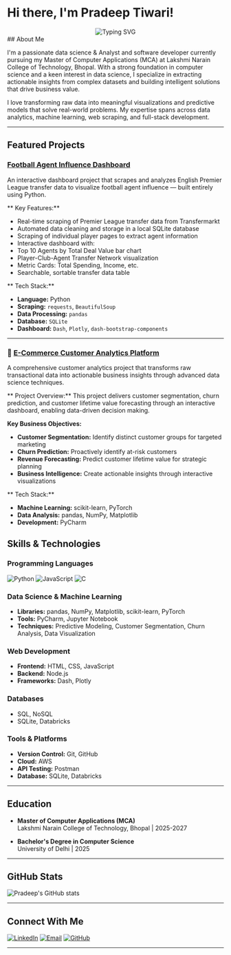 # Hi there, I'm Pradeep Tiwari! 
<div align="center">
  <img src="https://readme-typing-svg.herokuapp.com?font=Fira+Code&size=32&duration=3000&pause=1000&color=2E9EF7&center=true&vCenter=true&width=600&lines=Data+Science &Analyst+%7C+Software Developer;MCA+Student+%7C+Problem+Solver;Transforming+Data+into+Insights;Building+Intelligent+Solutions" alt="Typing SVG" />
</div>
##  About Me


I'm a passionate data science & Analyst and software developer currently pursuing my Master of Computer Applications (MCA) at Lakshmi Narain College of Technology, Bhopal. With a strong foundation in computer science and a keen interest in data science, I specialize in extracting actionable insights from complex datasets and building intelligent solutions that drive business value.

I love transforming raw data into meaningful visualizations and predictive models that solve real-world problems. My expertise spans across data analytics, machine learning, web scraping, and full-stack development.

---

## Featured Projects

###  [Football Agent Influence Dashboard](link-to-repo)
An interactive dashboard project that scrapes and analyzes English Premier League transfer data to visualize football agent influence — built entirely using Python.

** Key Features:**
-  Real-time scraping of Premier League transfer data from Transfermarkt
-  Automated data cleaning and storage in a local SQLite database
-  Scraping of individual player pages to extract agent information
-  Interactive dashboard with:
  -  Top 10 Agents by Total Deal Value bar chart
  -  Player-Club-Agent Transfer Network visualization
  -  Metric Cards: Total Spending, Income, etc.
  -  Searchable, sortable transfer data table

** Tech Stack:**
- **Language:** Python
- **Scraping:** `requests`, `BeautifulSoup`
- **Data Processing:** `pandas`
- **Database:** `SQLite`
- **Dashboard:** `Dash`, `Plotly`, `dash-bootstrap-components`

---

### 🛒 [E-Commerce Customer Analytics Platform](link-to-repo)
A comprehensive customer analytics project that transforms raw transactional data into actionable business insights through advanced data science techniques.

** Project Overview:**
This project delivers customer segmentation, churn prediction, and customer lifetime value forecasting through an interactive dashboard, enabling data-driven decision making.

**Key Business Objectives:**
- **Customer Segmentation:** Identify distinct customer groups for targeted marketing
- **Churn Prediction:** Proactively identify at-risk customers
- **Revenue Forecasting:** Predict customer lifetime value for strategic planning
- **Business Intelligence:** Create actionable insights through interactive visualizations

** Tech Stack:**
- **Machine Learning:** scikit-learn, PyTorch
- **Data Analysis:** pandas, NumPy, Matplotlib
- **Development:** PyCharm


## Skills & Technologies

### **Programming Languages**
![Python](https://img.shields.io/badge/Python-3776AB?style=for-the-badge&logo=python&logoColor=white)
![JavaScript](https://img.shields.io/badge/JavaScript-F7DF1E?style=for-the-badge&logo=javascript&logoColor=black)
![C](https://img.shields.io/badge/C-00599C?style=for-the-badge&logo=c&logoColor=white)

### **Data Science & Machine Learning**
- **Libraries:** pandas, NumPy, Matplotlib, scikit-learn, PyTorch
- **Tools:** PyCharm, Jupyter Notebook
- **Techniques:** Predictive Modeling, Customer Segmentation, Churn Analysis, Data Visualization

### **Web Development**
- **Frontend:** HTML, CSS, JavaScript
- **Backend:** Node.js
- **Frameworks:** Dash, Plotly

### **Databases**
- SQL, NoSQL
- SQLite, Databricks

### **Tools & Platforms**
- **Version Control:** Git, GitHub
- **Cloud:** AWS
- **API Testing:** Postman
- **Database:** SQLite, Databricks

---

## Education

- **Master of Computer Applications (MCA)**  
  Lakshmi Narain College of Technology, Bhopal | 2025-2027

- **Bachelor's Degree in Computer Science**  
  University of Delhi | 2025

---

##  GitHub Stats

![Pradeep's GitHub stats](https://github.com/Pradeep0410-03)

---

##  Connect With Me

[![LinkedIn](https://img.shields.io/badge/LinkedIn-0077B5?style=for-the-badge&logo=linkedin&logoColor=white)](https://www.linkedin.com/in/pradeep-tiwari-84a735230/)
[![Email](https://img.shields.io/badge/Email-D14836?style=for-the-badge&logo=gmail&logoColor=white)](mailto:tiwaripradeep9575@gmail.com)
[![GitHub](https://img.shields.io/badge/GitHub-100000?style=for-the-badge&logo=github&logoColor=white)](https://github.com/Pradeep0410-03/Pradeep0410-03/edit/main/README.md)

---
